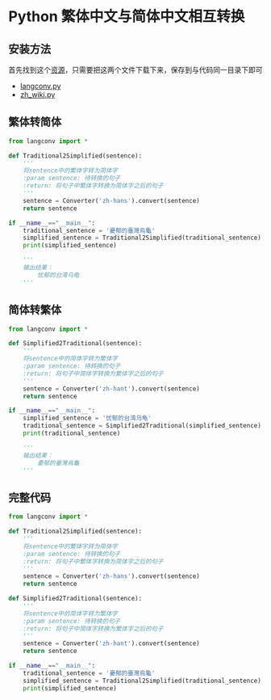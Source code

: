 # Python 繁体中文与简体中文相互转换  
## 安装方法  
首先找到这个[资源](https://github.com/skydark/nstools/tree/master/zhtools)，只需要把这两个文件下载下来，保存到与代码同一目录下即可  
- [langconv.py](https://github.com/skydark/nstools/blob/master/zhtools/langconv.py)
- [zh_wiki.py](https://github.com/skydark/nstools/blob/master/zhtools/zh_wiki.py)  
## 繁体转简体  
```python  
from langconv import *

def Traditional2Simplified(sentence):
    '''
    将sentence中的繁体字转为简体字
    :param sentence: 待转换的句子
    :return: 将句子中繁体字转换为简体字之后的句子
    '''
    sentence = Converter('zh-hans').convert(sentence)
    return sentence

if __name__=="__main__":
    traditional_sentence = '憂郁的臺灣烏龜'
    simplified_sentence = Traditional2Simplified(traditional_sentence)
    print(simplified_sentence)

    '''
    输出结果：
        忧郁的台湾乌龟
    '''  
``` 
## 简体转繁体   
```python  
from langconv import *

def Simplified2Traditional(sentence):
    '''
    将sentence中的简体字转为繁体字
    :param sentence: 待转换的句子
    :return: 将句子中简体字转换为繁体字之后的句子
    '''
    sentence = Converter('zh-hant').convert(sentence)
    return sentence

if __name__=="__main__":
    simplified_sentence = '忧郁的台湾乌龟'
    traditional_sentence = Simplified2Traditional(simplified_sentence)
    print(traditional_sentence)

    '''
    输出结果：
        憂郁的臺灣烏龜
    '''
```   
## 完整代码  
```python  
from langconv import *

def Traditional2Simplified(sentence):
    '''
    将sentence中的繁体字转为简体字
    :param sentence: 待转换的句子
    :return: 将句子中繁体字转换为简体字之后的句子
    '''
    sentence = Converter('zh-hans').convert(sentence)
    return sentence

def Simplified2Traditional(sentence):
    '''
    将sentence中的简体字转为繁体字
    :param sentence: 待转换的句子
    :return: 将句子中简体字转换为繁体字之后的句子
    '''
    sentence = Converter('zh-hant').convert(sentence)
    return sentence

if __name__=="__main__":
    traditional_sentence = '憂郁的臺灣烏龜'
    simplified_sentence = Traditional2Simplified(traditional_sentence)
    print(simplified_sentence)
```   
